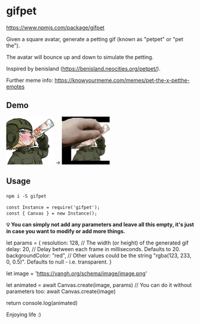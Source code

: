 # gifpet

https://www.npmjs.com/package/gifpet

Given a square avatar, generate a petting gif (known as "petpet" or "pet the").

The avatar will bounce up and down to simulate the petting.

Inspired by benisland (https://benisland.neocities.org/petpet/).

Further meme info: https://knowyourmeme.com/memes/pet-the-x-petthe-emotes

## Demo

![Input](/example/input.png) → ![Output](/example/output.gif)

## Usage

`npm i -S gifpet`

```
const Instance = require('gifpet');
const { Canvas } = new Instance();
```

**💡 You can simply not add any parameters and leave all this empty, it's just in case you want to modify or add more things.**

let params = {
    resolution: 128, // The width (or height) of the generated gif
    delay: 20, // Delay between each frame in milliseconds. Defaults to 20.
    backgroundColor: "red", // Other values could be the string "rgba(123, 233, 0, 0.5)". Defaults to null - i.e. transparent.
}

let image = 'https://vangh.org/schema/image/image.png'

let animated = await Canvas.create(image, params) // You can do it without parameters too: await Canvas.create(image)

return console.log(animated)

Enjoying life :)
